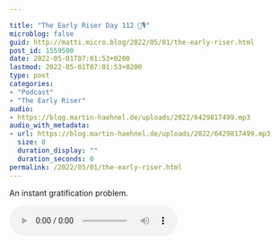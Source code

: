 ```yaml
---

title: "The Early Riser Day 112 🌅🎙"
microblog: false
guid: http://matti.micro.blog/2022/05/01/the-early-riser.html
post_id: 1559500
date: 2022-05-01T07:01:53+0200
lastmod: 2022-05-01T07:01:53+0200
type: post
categories:
- "Podcast"
- "The Early Riser"
audio:
- https://blog.martin-haehnel.de/uploads/2022/6429817499.mp3
audio_with_metadata:
- url: https://blog.martin-haehnel.de/uploads/2022/6429817499.mp3
  size: 0
  duration_display: ""
  duration_seconds: 0
permalink: /2022/05/01/the-early-riser.html
---
```

An instant gratification problem.

<audio controls="controls" src="https://blog.martin-haehnel.de/uploads/2022/6429817499.mp3" preload="metadata" />
